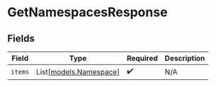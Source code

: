# GetNamespacesResponse


## Fields

| Field                                            | Type                                             | Required                                         | Description                                      |
| ------------------------------------------------ | ------------------------------------------------ | ------------------------------------------------ | ------------------------------------------------ |
| `items`                                          | List[[models.Namespace](../models/namespace.md)] | :heavy_check_mark:                               | N/A                                              |